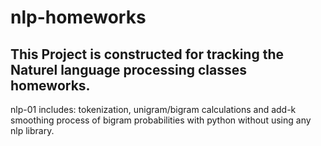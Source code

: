 # nlp-homeworks

## This Project is constructed for tracking the Naturel language processing classes homeworks.

nlp-01 includes: tokenization, unigram/bigram calculations and add-k smoothing process of bigram probabilities with python without using any nlp library. 
